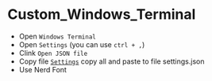 # Custom_Windows_Terminal

- Open `Windows Terminal`
- Open `Settings` (you can use `ctrl + ,`)
- Clink `Open JSON file`
- Copy file [`Settings`](https://github.com/VietPQ685/custom-themes/blob/main/Custom_Terminal/settings.json) copy all and paste to file settings.json
- Use Nerd Font
